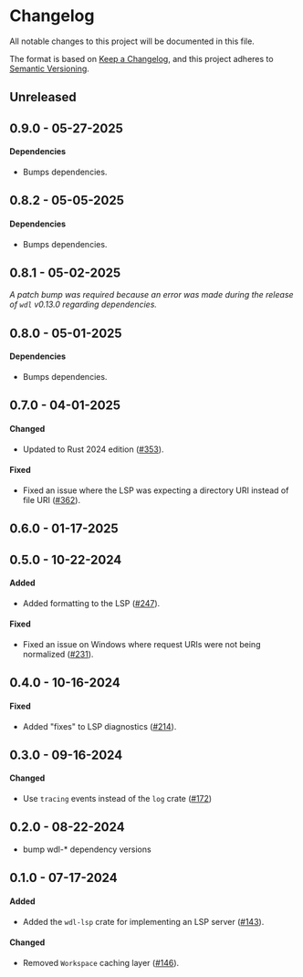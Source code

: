 # Changelog

All notable changes to this project will be documented in this file.

The format is based on [Keep a Changelog](https://keepachangelog.com/en/1.1.0/),
and this project adheres to [Semantic Versioning](https://semver.org/spec/v2.0.0.html).

## Unreleased

## 0.9.0 - 05-27-2025

#### Dependencies

* Bumps dependencies.

## 0.8.2 - 05-05-2025

#### Dependencies

* Bumps dependencies.

## 0.8.1 - 05-02-2025

_A patch bump was required because an error was made during the release of `wdl` v0.13.0 regarding dependencies._

## 0.8.0 - 05-01-2025

#### Dependencies

* Bumps dependencies.

## 0.7.0 - 04-01-2025

#### Changed

* Updated to Rust 2024 edition ([#353](https://github.com/stjude-rust-labs/wdl/pull/353)).

#### Fixed

* Fixed an issue where the LSP was expecting a directory URI instead of file URI ([#362](https://github.com/stjude-rust-labs/wdl/pull/362)).

## 0.6.0 - 01-17-2025

## 0.5.0 - 10-22-2024

#### Added

* Added formatting to the LSP ([#247](https://github.com/stjude-rust-labs/wdl/pull/247)).

#### Fixed

* Fixed an issue on Windows where request URIs were not being normalized ([#231](https://github.com/stjude-rust-labs/wdl/pull/231)).

## 0.4.0 - 10-16-2024

#### Fixed

* Added "fixes" to LSP diagnostics ([#214](https://github.com/stjude-rust-labs/wdl/pull/214)).

## 0.3.0 - 09-16-2024

#### Changed
* Use `tracing` events instead of the `log` crate ([#172](https://github.com/stjude-rust-labs/wdl/pull/172))

## 0.2.0 - 08-22-2024

* bump wdl-* dependency versions

## 0.1.0 - 07-17-2024

#### Added

* Added the `wdl-lsp` crate for implementing an LSP server ([#143](https://github.com/stjude-rust-labs/wdl/pull/143)).

#### Changed

* Removed `Workspace` caching layer ([#146](https://github.com/stjude-rust-labs/wdl/pull/146)).
